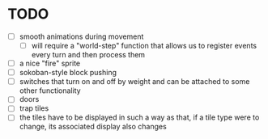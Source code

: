 # TODO

- [ ] smooth animations during movement
    - [ ] will require a "world-step" function that allows us to register events every turn and then process them
- [ ] a nice "fire" sprite
- [ ] sokoban-style block pushing
- [ ] switches that turn on and off by weight and can be attached to some other functionality
- [ ] doors
- [ ] trap tiles
- [ ] the tiles have to be displayed in such a way as that, if a tile type were to change, its associated display also changes
